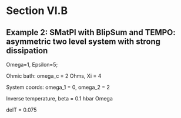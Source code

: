 # Section VI.B
## Example 2: SMatPI with BlipSum and TEMPO: asymmetric two level system with strong dissipation

Omega=1, Epsilon=5;

Ohmic bath: omega_c = 2 Ohms, Xi = 4

System coords: omega_1 = 0, omega_2 = 2

Inverse temperature, beta = 0.1 hbar Omega

delT = 0.075

